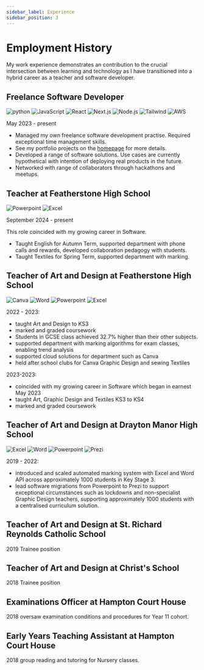 ```yaml
---
sidebar_label: Experience
sidebar_position: 3
---
```

# Employment History

My work experience demonstrates an contribution to the crucial intersection between learning and technology as I have transitioned into a hybrid career as a teacher and software developer.

## Freelance Software Developer

![python](https://img.shields.io/badge/Python-1C1C1C?&logo=python&logoColor=white) ![JavaScript](https://img.shields.io/badge/JavaScript-1C1C1C?&logo=javascript&logoColor=white) ![React](https://img.shields.io/badge/React-1C1C1C?&logo=react&logoColor=white) ![Next.js](https://img.shields.io/badge/Next.js-1C1C1C?&logo=next.js&logoColor=white) ![Node.js](https://img.shields.io/badge/Node.js-1C1C1C?&logo=node.js&logoColor=white) ![Tailwind](https://img.shields.io/badge/Tailwind-1C1C1C?&logo=tailwind&logoColor=white) ![AWS](https://img.shields.io/badge/AWS-1C1C1C?&logo=amazon&logoColor=white)

May 2023 - present 

- Managed my own freelance software development practise. Required exceptional time management skills.
- See my portfolio projects on the [homepage](/) for more details.
- Developed a range of software solutions. Use cases are currently hypothetical with intention of deploying real products in the future.
- Networked with range of collaborators through hackathons and meetups.

## Teacher at Featherstone High School

![Powerpoint](https://img.shields.io/badge/Powerpoint-1C1C1C?&logo=microsoft&logoColor=white) ![Excel](https://img.shields.io/badge/Excel-1C1C1C?&logo=microsoft&logoColor=white)

September 2024 - present

This role coincided with my growing career in Software.

- Taught English for Autumn Term, supported department with phone calls and rewards, developed collaboration pedagogy with students.
- Taught Textiles for Spring Term, supported department with marking.

## Teacher of Art and Design at Featherstone High School

![Canva](https://img.shields.io/badge/Canva-1C1C1C?&logo=canva&logoColor=white) ![Word](https://img.shields.io/badge/Word-1C1C1C?&logo=microsoft&logoColor=white) ![Powerpoint](https://img.shields.io/badge/Powerpoint-1C1C1C?&logo=microsoft&logoColor=white) ![Excel](https://img.shields.io/badge/Excel-1C1C1C?&logo=microsoft&logoColor=white)

2022 - 2023:
 - taught Art and Design to KS3
 - marked and graded coursework
 - Students in GCSE class achieved 32.7% higher than their other subjects.
 - supported department with marking algorithms for exam classes, enabling trend analysis
 - supported cloud solutions for department such as Canva
 - held after school clubs for Canva Graphic Design and sewing Textiles

2023-2023: 
 - coincided with my growing career in Software which began in earnest May 2023
 - taught Art, Graphic Design and Textiles KS3 to KS4
 - marked and graded coursework


## Teacher of Art and Design at Drayton Manor High School

![Excel](https://img.shields.io/badge/Excel-1C1C1C?&logo=microsoft&logoColor=white) ![Word](https://img.shields.io/badge/Word-1C1C1C?&logo=microsoft&logoColor=white) ![Powerpoint](https://img.shields.io/badge/Powerpoint-1C1C1C?&logo=microsoft&logoColor=white) ![Prezi](https://img.shields.io/badge/Prezi-1C1C1C?&logo=prezi&logoColor=white)

2019 - 2022:
 - introduced and scaled automated marking system with Excel and Word API across approximately 1000 students in Key Stage 3.
 - lead software migrations from Powerpoint to Prezi to support exceptional circumstances such as lockdowns and non-specialist Graphic Design teachers, supporting approximately 1000 students with a centralised curriculum solution.

## Teacher of Art and Design at St. Richard Reynolds Catholic School

2019 Trainee position

## Teacher of Art and Design at Christ's School

2018 Trainee position

## Examinations Officer at Hampton Court House

2018 oversaw examination conditions and procedures for Year 11 cohort.

## Early Years Teaching Assistant at Hampton Court House

2018 group reading and tutoring for Nursery classes.
